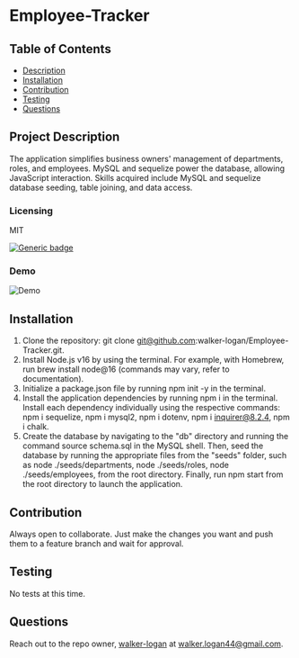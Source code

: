 # Employee-Tracker

## Table of Contents

- [Description](#project-description)
- [Installation](#installation)
- [Contribution](#contribution)
- [Testing](#testing)
- [Questions](#questions)

## Project Description

The application simplifies business owners' management of departments, roles, and employees. MySQL and sequelize power the database, allowing JavaScript interaction. Skills acquired include MySQL and sequelize database seeding, table joining, and data access.

### Licensing

MIT

[![Generic badge](https://img.shields.io/badge/License-MIT-green.svg)](https://choosealicense.com/licenses/mit/.)

### Demo

![Demo](https://drive.google.com/file/d/12bWY2qpYWZ2UtAFG7Wfp_q9sg8caysP6/view)

## Installation

1. Clone the repository: git clone git@github.com:walker-logan/Employee-Tracker.git.
2. Install Node.js v16 by using the terminal. For example, with Homebrew, run brew install node@16 (commands may vary, refer to documentation).
3. Initialize a package.json file by running npm init -y in the terminal.
4. Install the application dependencies by running npm i in the terminal. Install each dependency individually using the respective commands: npm i sequelize, npm i mysql2, npm i dotenv, npm i inquirer@8.2.4, npm i chalk.
5. Create the database by navigating to the "db" directory and running the command source schema.sql in the MySQL shell. Then, seed the database by running the appropriate files from the "seeds" folder, such as node ./seeds/departments, node ./seeds/roles, node ./seeds/employees, from the root directory. Finally, run npm start from the root directory to launch the application.

## Contribution

Always open to collaborate. Just make the changes you want and push them to a feature branch and wait for approval.

## Testing

No tests at this time.

## Questions

Reach out to the repo owner, [walker-logan](https://github.com/walker-logan) at walker.logan44@gmail.com.
